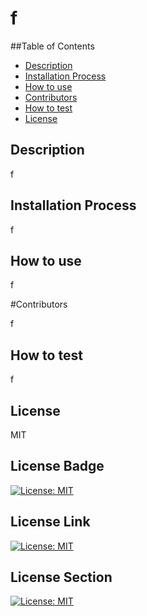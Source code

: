 # f

##Table of Contents

- [Description](#description)
- [Installation Process](#install)
- [How to use](#usage)
- [Contributors](#contributors)
- [How to test](#test)
- [License](#license)

## Description
    
f

## Installation Process

f

## How to use

f

#Contributors

f

## How to test

f

## License

MIT

## License Badge

[![License: MIT](https://img.shields.io/badge/License-MIT-yellow.svg)](https://opensource.org/licenses/MIT)

## License Link

[![License: MIT](https://img.shields.io/badge/License-MIT-yellow.svg)](https://opensource.org/licenses/MIT)

## License Section
    
[![License: MIT](https://img.shields.io/badge/License-MIT-yellow.svg)](https://opensource.org/licenses/MIT)
